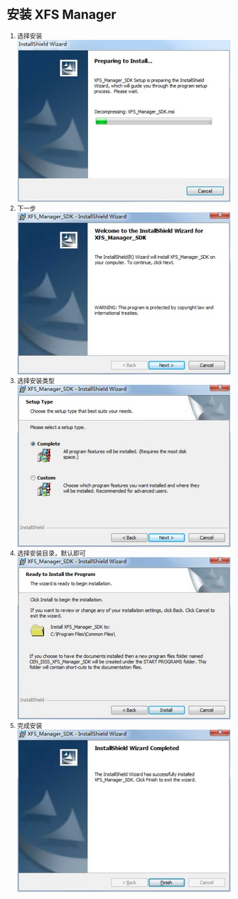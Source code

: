 # 安装 XFS Manager

1. 选择安装
   ![](/assets/xfs-1.jpg)
2. 下一步
   ![](/assets/xfs-2.jpg)
3. 选择安装类型
   ![](/assets/xfs-3.jpg)
4.  选择安装目录，默认即可
   ![](/assets/xfs-4.jpg)
5. 完成安装
   ![](/assets/xfs-5.jpg)



